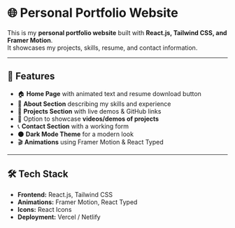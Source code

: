 # 🌐 Personal Portfolio Website

This is my **personal portfolio website** built with **React.js, Tailwind CSS, and Framer Motion**.  
It showcases my projects, skills, resume, and contact information.  

---

## 🚀 Features
- 🏠 **Home Page** with animated text and resume download button  
- 🙋 **About Section** describing my skills and experience  
- 💼 **Projects Section** with live demos & GitHub links  
- 🎥 Option to showcase **videos/demos of projects**  
- 📞 **Contact Section** with a working form  
- 🌑 **Dark Mode Theme** for a modern look  
- 🎬 **Animations** using Framer Motion & React Typed  

---

## 🛠️ Tech Stack
- **Frontend:** React.js, Tailwind CSS  
- **Animations:** Framer Motion, React Typed  
- **Icons:** React Icons  
- **Deployment:** Vercel / Netlify  
